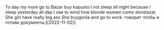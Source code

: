 To day my mom go to Bazar buy kapustu  I not sleep all night because I sleep yesterday all day   I see to wind how blonde women come storelazat. She girl have really big ass  She buygorila and go to work. 
говорит чтобы я  готови документы.[[2022-11-02]]